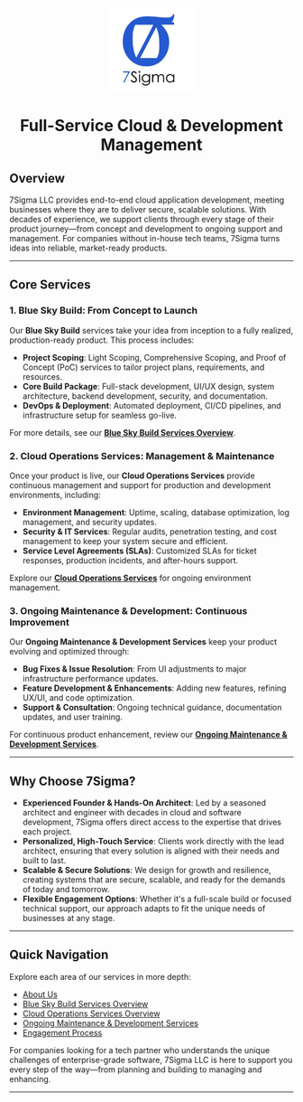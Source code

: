 <div align="center" style="margin-bottom:1rem;">
    <img src="./assets/logo.png" alt="Logo" width="150px"/>
    <h1>Full-Service Cloud & Development Management</h1>
</div>

## Overview

7Sigma LLC provides end-to-end cloud application development, meeting businesses where they are to deliver secure, scalable solutions. With decades of experience, we support clients through every stage of their product journey—from concept and development to ongoing support and management. For companies without in-house tech teams, 7Sigma turns ideas into reliable, market-ready products.

---

## Core Services

### **1. Blue Sky Build: From Concept to Launch**
Our **Blue Sky Build** services take your idea from inception to a fully realized, production-ready product. This process includes:

- **Project Scoping**: Light Scoping, Comprehensive Scoping, and Proof of Concept (PoC) services to tailor project plans, requirements, and resources.
- **Core Build Package**: Full-stack development, UI/UX design, system architecture, backend development, security, and documentation.
- **DevOps & Deployment**: Automated deployment, CI/CD pipelines, and infrastructure setup for seamless go-live.

For more details, see our [**Blue Sky Build Services Overview**](./BlueSky.md).

### **2. Cloud Operations Services: Management & Maintenance**
Once your product is live, our **Cloud Operations Services** provide continuous management and support for production and development environments, including:

- **Environment Management**: Uptime, scaling, database optimization, log management, and security updates.
- **Security & IT Services**: Regular audits, penetration testing, and cost management to keep your system secure and efficient.
- **Service Level Agreements (SLAs)**: Customized SLAs for ticket responses, production incidents, and after-hours support.

Explore our [**Cloud Operations Services**](./CloudOps.md) for ongoing environment management.

### **3. Ongoing Maintenance & Development: Continuous Improvement**
Our **Ongoing Maintenance & Development Services** keep your product evolving and optimized through:

- **Bug Fixes & Issue Resolution**: From UI adjustments to major infrastructure performance updates.
- **Feature Development & Enhancements**: Adding new features, refining UX/UI, and code optimization.
- **Support & Consultation**: Ongoing technical guidance, documentation updates, and user training.

For continuous product enhancement, review our [**Ongoing Maintenance & Development Services**](./OngoingDev.md).

---

## Why Choose 7Sigma?

- **Experienced Founder & Hands-On Architect**: Led by a seasoned architect and engineer with decades in cloud and software development, 7Sigma offers direct access to the expertise that drives each project.
- **Personalized, High-Touch Service**: Clients work directly with the lead architect, ensuring that every solution is aligned with their needs and built to last.
- **Scalable & Secure Solutions**: We design for growth and resilience, creating systems that are secure, scalable, and ready for the demands of today and tomorrow.
- **Flexible Engagement Options**: Whether it's a full-scale build or focused technical support, our approach adapts to fit the unique needs of businesses at any stage.

---

## Quick Navigation

Explore each area of our services in more depth:

- [About Us](./about.md)
- [Blue Sky Build Services Overview](./BlueSky.md)
- [Cloud Operations Services Overview](./CloudOps.md)
- [Ongoing Maintenance & Development Services](./OngoingDev.md)
- [Engagement Process](./engagement.md)

For companies looking for a tech partner who understands the unique challenges of enterprise-grade software, 7Sigma LLC is here to support you every step of the way—from planning and building to managing and enhancing.

--- 
